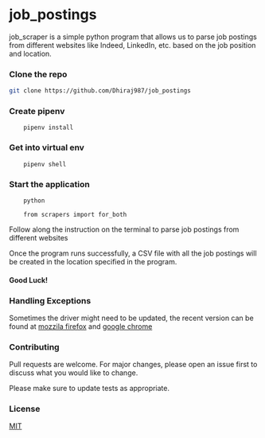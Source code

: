 # job_postings

job_scraper is a simple python program that allows us to parse job postings from different websites like
Indeed, LinkedIn, etc. based on the job position and location.


### Clone the repo

```bash
git clone https://github.com/Dhiraj987/job_postings
```

### Create pipenv

```
    pipenv install
```

### Get into virtual env
```
    pipenv shell 
```

### Start the application
```
    python 
```
```
    from scrapers import for_both  
```

Follow along the instruction on the terminal to parse job postings from different websites

Once the program runs successfully, a CSV file with all the job postings will be created in the location specified in the program. 
#### Good Luck!



### Handling Exceptions
Sometimes the driver might need to be updated, the recent version can be found at [mozzila firefox](https://github.com/mozilla/geckodriver/releases)
and [google chrome](https://chromedriver.chromium.org/downloads)



### Contributing
Pull requests are welcome. For major changes, please open an issue first to discuss what you would like to change.

Please make sure to update tests as appropriate.

### License
[MIT](https://choosealicense.com/licenses/mit/)


